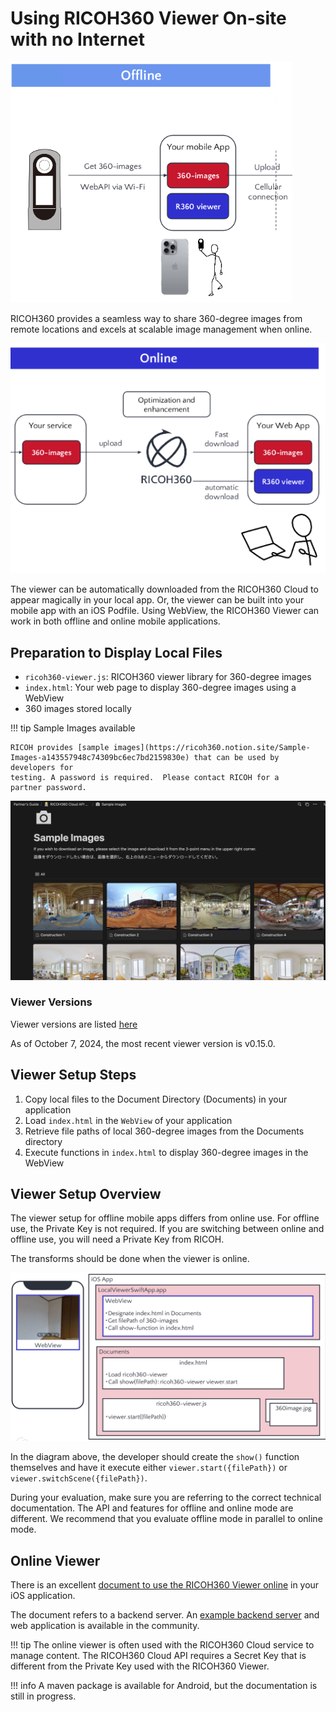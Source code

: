 # Using RICOH360 Viewer On-site with no Internet

![overview](images/overview_offline.png)

RICOH360 provides a seamless way to share 360-degree images from remote locations
and excels at scalable image management when online.

![overview online](images/overview_online.png)

The viewer can be automatically downloaded from the RICOH360 Cloud to appear
magically in your local app.  Or, the viewer can be built into your mobile
app with an iOS Podfile.  Using WebView, the RICOH360 Viewer can work in both
offline and online mobile applications.

## Preparation to Display Local Files

* `ricoh360-viewer.js`: RICOH360 viewer library for 360-degree images
* `index.html`: Your web page to display 360-degree images using a WebView
* 360 images stored locally

!!! tip Sample Images available

    RICOH provides [sample images](https://ricoh360.notion.site/Sample-Images-a143557948c74309bc6ec7bd2159830e) that can be used by developers for
    testing. A password is required.  Please contact RICOH for a
    partner password.

![sample images](images/sample_images.png)

### Viewer Versions

Viewer versions are listed [here](https://ricoh360.notion.site/Release-Notes-a3f8cdc266de4bd38411f5a032d5b673)

As of October 7, 2024, the most recent viewer version is v0.15.0.

## Viewer Setup Steps

1. Copy local files to the Document Directory (Documents) in your application
1. Load `index.html` in the `WebView` of your application
1. Retrieve file paths of local 360-degree images from the Documents directory
1. Execute functions in `index.html` to display 360-degree images in the WebView

## Viewer Setup Overview

The viewer setup for offline mobile apps  differs from online use.
For offline use, the Private Key is not required.  If you are
switching between online and offline use, you will need a Private Key
from RICOH.

The transforms should be done when the viewer is online.

![viewer setup overview](images/viewer_setup.png)

In the diagram above, the developer should create the `show()` function themselves
and have it execute either `viewer.start({filePath})` or `viewer.switchScene({filePath})`.

During your evaluation, make sure you are referring to the correct
technical documentation.  The API and features for offline and online mode are different.
We recommend that you evaluate offline mode in parallel to online mode.

## Online Viewer

There is an excellent [document to use the RICOH360 Viewer online](https://ricoh360.notion.site/Integrate-RICOH360-Viewer-into-your-own-iOS-application-ed538328fd4f449ca9c0081792854d71)
in your iOS application.

The document refers to a backend server. An [example backend server](https://github.com/theta360developers/oppkey-ricoh-viewer-demo-basic) and web application is
available in the community.

!!! tip
    The online viewer is often used with the RICOH360 Cloud service to manage content.
    The RICOH360 Cloud API requires a Secret Key that is different from the Private
    Key used with the RICOH360 Viewer.

!!! info
    A maven package is available for Android, but the documentation is still
    in progress.
